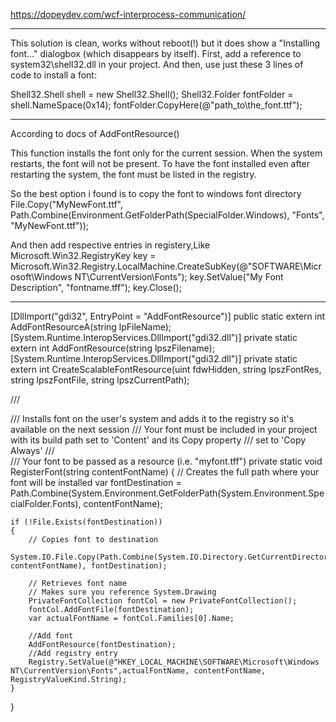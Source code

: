 https://dopeydev.com/wcf-interprocess-communication/

--------

This solution is clean, works without reboot(!) but it does show a "Installing font..." dialogbox (which disappears by itself).
First, add a reference to system32\shell32.dll in your project.
And then, use just these 3 lines of code to install a font:

Shell32.Shell shell = new Shell32.Shell();
Shell32.Folder fontFolder = shell.NameSpace(0x14);
fontFolder.CopyHere(@"path_to\the_font.ttf");



--------


According to docs of AddFontResource()

  This function installs the font only for the current session. When the
  system restarts, the font will not be present. To have the font
  installed even after restarting the system, the font must be listed in
  the registry.

So the best option i found is to copy the font to windows font directory 
File.Copy("MyNewFont.ttf",
    Path.Combine(Environment.GetFolderPath(SpecialFolder.Windows),
        "Fonts", "MyNewFont.ttf"));

And then add respective entries in registery,Like
Microsoft.Win32.RegistryKey key = Microsoft.Win32.Registry.LocalMachine.CreateSubKey(@"SOFTWARE\Microsoft\Windows NT\CurrentVersion\Fonts");
                    key.SetValue("My Font Description", "fontname.tff");
                    key.Close();
    



-----




[DllImport("gdi32", EntryPoint = "AddFontResource")]
public static extern int AddFontResourceA(string lpFileName);
[System.Runtime.InteropServices.DllImport("gdi32.dll")]
private static extern int AddFontResource(string lpszFilename);
[System.Runtime.InteropServices.DllImport("gdi32.dll")]
private static extern int CreateScalableFontResource(uint fdwHidden, string
    lpszFontRes, string lpszFontFile, string lpszCurrentPath);

/// <summary>
/// Installs font on the user's system and adds it to the registry so it's available on the next session
/// Your font must be included in your project with its build path set to 'Content' and its Copy property
/// set to 'Copy Always'
/// </summary>
/// <param name="contentFontName">Your font to be passed as a resource (i.e. "myfont.tff")</param>
private static void RegisterFont(string contentFontName)
{
    // Creates the full path where your font will be installed
    var fontDestination = Path.Combine(System.Environment.GetFolderPath(System.Environment.SpecialFolder.Fonts), contentFontName);

    if (!File.Exists(fontDestination))
    {
        // Copies font to destination
        System.IO.File.Copy(Path.Combine(System.IO.Directory.GetCurrentDirectory(), contentFontName), fontDestination);

        // Retrieves font name
        // Makes sure you reference System.Drawing
        PrivateFontCollection fontCol = new PrivateFontCollection();
        fontCol.AddFontFile(fontDestination);
        var actualFontName = fontCol.Families[0].Name;

        //Add font
        AddFontResource(fontDestination);
        //Add registry entry   
        Registry.SetValue(@"HKEY_LOCAL_MACHINE\SOFTWARE\Microsoft\Windows NT\CurrentVersion\Fonts",actualFontName, contentFontName, RegistryValueKind.String);
    }
}
